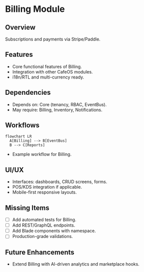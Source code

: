 # Billing Module

## Overview
Subscriptions and payments via Stripe/Paddle.

## Features
- Core functional features of Billing.
- Integration with other CafeOS modules.
- i18n/RTL and multi-currency ready.

## Dependencies
- Depends on: Core (tenancy, RBAC, EventBus).
- May require: Billing, Inventory, Notifications.

## Workflows
```mermaid
flowchart LR
  A[Billing] --> B[EventBus]
  B --> C[Reports]
```
- Example workflow for Billing.

## UI/UX
- Interfaces: dashboards, CRUD screens, forms.
- POS/KDS integration if applicable.
- Mobile-first responsive layouts.

## Missing Items
- [ ] Add automated tests for Billing.
- [ ] Add REST/GraphQL endpoints.
- [ ] Add Blade components with namespace.
- [ ] Production-grade validations.

## Future Enhancements
- Extend Billing with AI-driven analytics and marketplace hooks.
